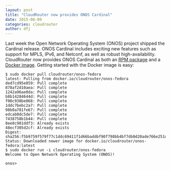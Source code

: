 ```yaml
---
layout: post
title: "CloudRouter now provides ONOS Cardinal"
date: 2015-06-09
categories: cloudrouter
author: dfj
---
```


Last week the Open Network Operating System (ONOS) project shipped the Cardinal release. ONOS Cardinal includes exciting new features such as support for MPLS, IPv6, and Netconf, as well as robust high-availability. CloudRouter now provides ONOS Cardinal as both an [RPM package](https://cloudrouter.org/repo/beta/x86_64/onos-1.2.0-1.noarch.rpm) and a [Docker image](https://registry.hub.docker.com/u/cloudrouter/onos-fedora/). Getting started with the Docker image is easy:

~~~~~~
$ sudo docker pull cloudrouter/onos-fedora
latest: Pulling from docker.io/cloudrouter/onos-fedora
ded7cd95e059: Pull complete 
878af2d10aea: Pull complete 
1242a96ae0da: Pull complete 
b8b14284644d: Pull complete 
f00c938be068: Pull complete 
1ddc7bebc2a7: Pull complete 
98b0a781fe67: Pull complete 
edcab0dc5de7: Pull complete 
7438758b1b44: Pull complete 
8ee8c981ddf3: Already exists 
48ecf305d2cf: Already exists 
Digest: sha256:f5b9759f579f77c1ddc69411f1d66baddbf90f798bb4bf7db0d20ade766e251d
Status: Downloaded newer image for docker.io/cloudrouter/onos-fedora:latest
$ sudo docker run -i cloudrouter/onos-fedora
Welcome to Open Network Operating System (ONOS)!

onos>
~~~~~~
